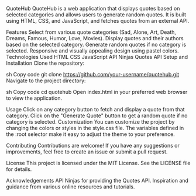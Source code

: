 QuoteHub
QuoteHub is a web application that displays quotes based on selected categories and allows users to generate random quotes. It is built using HTML, CSS, and JavaScript, and fetches quotes from an external API.

Features
Select from various quote categories (Sad, Alone, Art, Death, Dreams, Famous, Humor, Love, Movies).
Display quotes and their authors based on the selected category.
Generate random quotes if no category is selected.
Responsive and visually appealing design using pastel colors.
Technologies Used
HTML
CSS
JavaScript
API Ninjas Quotes API
Setup and Installation
Clone the repository:

sh
Copy code
git clone https://github.com/your-username/quotehub.git
Navigate to the project directory:

sh
Copy code
cd quotehub
Open index.html in your preferred web browser to view the application.

Usage
Click on any category button to fetch and display a quote from that category.
Click on the "Generate Quote" button to get a random quote if no category is selected.
Customization
You can customize the project by changing the colors or styles in the style.css file. The variables defined in the :root selector make it easy to adjust the theme to your preference.

Contributing
Contributions are welcome! If you have any suggestions or improvements, feel free to create an issue or submit a pull request.

License
This project is licensed under the MIT License. See the LICENSE file for details.

Acknowledgements
API Ninjas for providing the Quotes API.
Inspiration and guidance from various online resources and tutorials.
